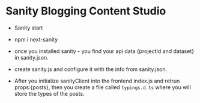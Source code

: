 # Sanity Blogging Content Studio

- Sanity start
- npm i next-sanity
- once you installed sanity - you find your api data {projectId and dataset} in sanity.json.
- create sanity.js and configure it with the info from sanity.json.

- After you initialize sanityClient into the frontend index.js and retrun props:{posts}, then you create a file called `typings.d.ts` where you will store the types of the posts.

